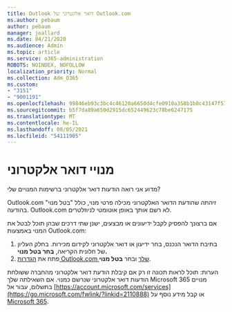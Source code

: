 ```yaml
---
title: Outlook דואר אלקטרוני של Outlook.com
ms.author: pebaum
author: pebaum
manager: joallard
ms.date: 04/21/2020
ms.audience: Admin
ms.topic: article
ms.service: o365-administration
ROBOTS: NOINDEX, NOFOLLOW
localization_priority: Normal
ms.collection: Adm_O365
ms.custom:
- "3151"
- "9001191"
ms.openlocfilehash: 99846eb93c3bc4c46120a6650d4cfe0910a358b1b0c43147f5723d3e09b91fa4
ms.sourcegitcommit: b5f7da89a650d2915dc652449623c78be6247175
ms.translationtype: MT
ms.contentlocale: he-IL
ms.lasthandoff: 08/05/2021
ms.locfileid: "54111905"
---
```

# <a name="email-subscriptions"></a>מנויי דואר אלקטרוני

מדוע אני רואה הודעות דואר אלקטרוני ברשימות המנויים שלי?

Outlook.com זיהתה שהודעת הדואר האלקטרוני מכילה פרטי מנוי, כולל "בטל מנוי" בהודעה. Outlook.com לא רשם אותך באופן אוטומטי לניוזלטרים.

אם ברצונך להפסיק לקבל ידיעונים או מבצעים, ישנן שתי דרכים שבהן תוכל לבטל את המנוי באמצעות Outlook.com:
1. בתיבת הדואר הנכנס, בחר ידיעון או דואר אלקטרוני לקידום מכירות. בחלק העליון של חלונית הקריאה, **בחר בטל מנוי.**
2. פתח את [הגדרות Outlook.com שלך](https://go.microsoft.com/fwlink/?linkid=2110887) ובחר **בטל מנוי**.

הערות: תוכל לראות תכונה זו רק אם קיבלת הודעת דואר אלקטרוני מהחברה ששולחת הודעות דואר אלקטרוני שנרשם כמנוי.
אם השאילתה שלך Microsoft 365 מנויים בתשלום, עבור אל [https://account.microsoft.com/services](https://go.microsoft.com/fwlink/?linkid=2110888) או קבל מידע נוסף על [Microsoft 365](https://products.office.com/compare-all-microsoft-office-products?tab=1&WT.mc_id=PROD_OL-Web_Support_O365NewValue_Upgrade).
  